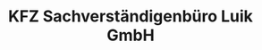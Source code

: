 ---
title: "KFZ Sachverständigenbüro Luik GmbH"
url: /fellbach/kfz-sachverstaendigenbuero-luik-gmbh/
shop: Autowerkstatt
---